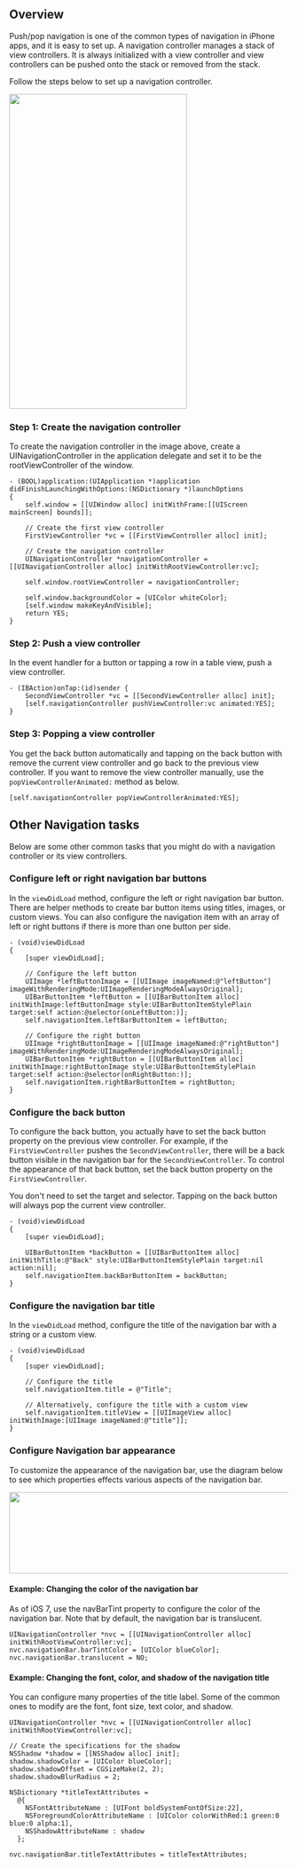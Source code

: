 ## Overview

Push/pop navigation is one of the common types of navigation in iPhone apps, and it is easy to set up. A navigation controller manages a stack of view controllers. It is always initialized with a view controller and view controllers can be pushed onto the stack or removed from the stack.

Follow the steps below to set up a navigation controller.

<img src="http://i.imgur.com/JBrxKdh.gif" height="568" width="320" />

### Step 1: Create the navigation controller

To create the navigation controller in the image above, create a UINavigationController in the application delegate and set it to be the rootViewController of the window. 

```
- (BOOL)application:(UIApplication *)application didFinishLaunchingWithOptions:(NSDictionary *)launchOptions
{
    self.window = [[UIWindow alloc] initWithFrame:[[UIScreen mainScreen] bounds]];
    
    // Create the first view controller
    FirstViewController *vc = [[FirstViewController alloc] init];

    // Create the navigation controller
    UINavigationController *navigationController = [[UINavigationController alloc] initWithRootViewController:vc];
    
    self.window.rootViewController = navigationController;
    
    self.window.backgroundColor = [UIColor whiteColor];
    [self.window makeKeyAndVisible];
    return YES;
}
```

### Step 2: Push a view controller

In the event handler for a button or tapping a row in a table view, push a view controller.

```
- (IBAction)onTap:(id)sender {
    SecondViewController *vc = [[SecondViewController alloc] init];
    [self.navigationController pushViewController:vc animated:YES];
}
```

### Step 3: Popping a view controller

You get the back button automatically and tapping on the back button with remove the current view controller and go back to the previous view controller. If you want to remove the view controller manually, use the `popViewControllerAnimated:` method as below.

```
[self.navigationController popViewControllerAnimated:YES];
```

## Other Navigation tasks

Below are some other common tasks that you might do with a navigation controller or its view controllers.

### Configure left or right navigation bar buttons

In the `viewDidLoad` method, configure the left or right navigation bar button. There are helper methods to create bar button items using titles, images, or custom views. You can also configure the navigation item with an array of left or right buttons if there is more than one button per side.

```
- (void)viewDidLoad
{
    [super viewDidLoad];

    // Configure the left button
    UIImage *leftButtonImage = [[UIImage imageNamed:@"leftButton"] imageWithRenderingMode:UIImageRenderingModeAlwaysOriginal];
    UIBarButtonItem *leftButton = [[UIBarButtonItem alloc] initWithImage:leftButtonImage style:UIBarButtonItemStylePlain target:self action:@selector(onLeftButton:)];
    self.navigationItem.leftBarButtonItem = leftButton;
    
    // Configure the right button
    UIImage *rightButtonImage = [[UIImage imageNamed:@"rightButton"] imageWithRenderingMode:UIImageRenderingModeAlwaysOriginal];
    UIBarButtonItem *rightButton = [[UIBarButtonItem alloc] initWithImage:rightButtonImage style:UIBarButtonItemStylePlain target:self action:@selector(onRightButton:)];
    self.navigationItem.rightBarButtonItem = rightButton;
}
```

### Configure the back button

To configure the back button, you actually have to set the back button property on the previous view controller. For example, if the `FirstViewController` pushes the `SecondViewController`, there will be a back button visible in the navigation bar for the `SecondViewController`. To control the appearance of that back button, set the back button property on the `FirstViewController`.

You don't need to set the target and selector. Tapping on the back button will always pop the current view controller.

```
- (void)viewDidLoad
{
    [super viewDidLoad];

    UIBarButtonItem *backButton = [[UIBarButtonItem alloc] initWithTitle:@"Back" style:UIBarButtonItemStylePlain target:nil action:nil];
    self.navigationItem.backBarButtonItem = backButton;
}
```

### Configure the navigation bar title

In the `viewDidLoad` method, configure the title of the navigation bar with a string or a custom view.

```
- (void)viewDidLoad
{
    [super viewDidLoad];

    // Configure the title
    self.navigationItem.title = @"Title";
    
    // Alternatively, configure the title with a custom view
    self.navigationItem.titleView = [[UIImageView alloc] initWithImage:[UIImage imageNamed:@"title"]];
}
```

### Configure Navigation bar appearance

To customize the appearance of the navigation bar, use the diagram below to see which properties effects various aspects of the navigation bar.

<img src="http://i.imgur.com/hTItjUB.jpg" width="640" height="147" />

#### Example: Changing the color of the navigation bar

As of iOS 7, use the navBarTint property to configure the color of the navigation bar. Note that by default, the navigation bar is translucent.

```
UINavigationController *nvc = [[UINavigationController alloc] initWithRootViewController:vc];
nvc.navigationBar.barTintColor = [UIColor blueColor];
nvc.navigationBar.translucent = NO;
```

#### Example: Changing the font, color, and shadow of the navigation title

You can configure many properties of the title label. Some of the common ones to modify are the font, font size, text color, and shadow.

```
UINavigationController *nvc = [[UINavigationController alloc] initWithRootViewController:vc];

// Create the specifications for the shadow
NSShadow *shadow = [[NSShadow alloc] init];
shadow.shadowColor = [UIColor blueColor];
shadow.shadowOffset = CGSizeMake(2, 2);
shadow.shadowBlurRadius = 2;
    
NSDictionary *titleTextAttributes =
  @{
    NSFontAttributeName : [UIFont boldSystemFontOfSize:22],
    NSForegroundColorAttributeName : [UIColor colorWithRed:1 green:0 blue:0 alpha:1],
    NSShadowAttributeName : shadow
  };
    
nvc.navigationBar.titleTextAttributes = titleTextAttributes;
```
